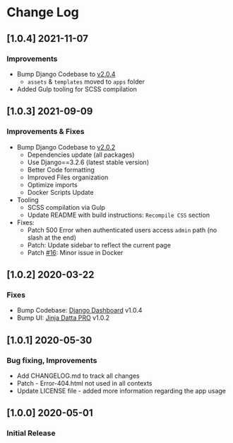 # Change Log

## [1.0.4] 2021-11-07
### Improvements

- Bump Django Codebase to [v2.0.4](https://github.com/app-generator/boilerplate-code-django-dashboard/releases)
  - `assets` & `templates` moved to `apps` folder
- Added Gulp tooling for SCSS compilation

## [1.0.3] 2021-09-09
### Improvements & Fixes

- Bump Django Codebase to [v2.0.2](https://github.com/app-generator/boilerplate-code-django-dashboard/releases)
  - Dependencies update (all packages)
  - Use Django==3.2.6 (latest stable version)
  - Better Code formatting
  - Improved Files organization
  - Optimize imports
  - Docker Scripts Update 
- Tooling
  - SCSS compilation via Gulp
  - Update README with build instructions: `Recompile CSS` section     
- Fixes: 
  - Patch 500 Error when authenticated users access `admin` path (no slash at the end)
  - Patch: Update sidebar to reflect the current page 
  - Patch [#16](https://github.com/app-generator/boilerplate-code-django-dashboard/issues/16): Minor issue in Docker 

## [1.0.2] 2020-03-22
### Fixes 

- Bump Codebase: [Django Dashboard](https://github.com/app-generator/boilerplate-code-django-dashboard) v1.0.4
- Bump UI: [Jinja Datta PRO](https://github.com/app-generator/jinja-datta-able-pro) v1.0.2

## [1.0.1] 2020-05-30
### Bug fixing, Improvements
- Add CHANGELOG.md to track all changes
- Patch - Error-404.html not used in all contexts
- Update LICENSE file - added more information regarding the app usage

## [1.0.0] 2020-05-01
### Initial Release
